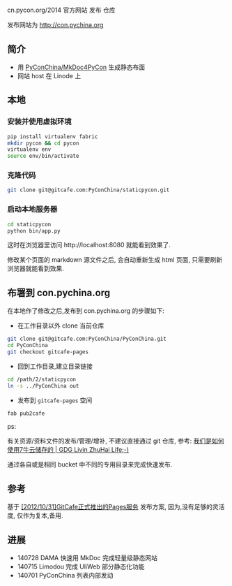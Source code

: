 # 

cn.pycon.org/2014 官方网站 发布 仓库

发布网站为 http://con.pychina.org

## 简介

- 用 [PyConChina/MkDoc4PyCon](https://gitcafe.com/PyConChina/MkDoc4PyCon) 生成静态布面
- 网站 host 在 Linode 上

## 本地

### 安装并使用虚拟环境

```sh
pip install virtualenv fabric
mkdir pycon && cd pycon
virtualenv env
source env/bin/activate
```

### 克隆代码

```sh
git clone git@gitcafe.com:PyConChina/staticpycon.git
```

### 启动本地服务器

```sh
cd staticpycon
python bin/app.py
```

这时在浏览器里访问 http://localhost:8080 就能看到效果了. 

修改某个页面的 markdown 源文件之后, 
会自动重新生成 html 页面, 只需要刷新浏览器就能看到效果. 

## 布署到 con.pychina.org

在本地作了修改之后,发布到 con.pychina.org 的步骤如下:

- 在工作目录以外 clone 当前仓库

```sh
git clone git@gitcafe.com:PyConChina/PyConChina.git
cd PyConChina
git checkout gitcafe-pages
```


- 回到工作目录,建立目录链接

```sh
cd /path/2/staticpycon
ln -s ../PyConChina out
```


- 发布到 `gitcafe-pages` 空间

```sh
fab pub2cafe
```

ps:

有关资源/资料文件的发布/管理/增补, 不建议直接通过 git 仓库,
参考: [我们是如何使用7牛云储存的 | GDG Livin ZhuHai Life;-)](http://blog.zhgdg.org/2013-08/usage7niu/)

通过各自或是相同 bucket 中不同的专用目录来完成快速发布.

## 参考

基于 [[2012/10/31]GitCafe正式推出的Pages服务](http://blog.gitcafe.com/116.html)
发布方案,
因为,没有足够的灵活度,
仅作为复本,备用.

## 进展

- 140728 DAMA 快速用 MkDoc 完成轻量级静态网站
- 140715 Limodou 完成 UliWeb 部分静态化功能
- 140701 PyConChina 列表内部发动
